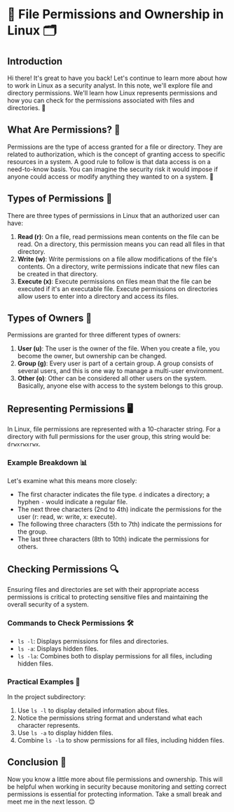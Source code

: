 # 🔐 File Permissions and Ownership in Linux 🗂️

## Introduction
Hi there! It's great to have you back! Let's continue to learn more about how to work in Linux as a security analyst. In this note, we'll explore file and directory permissions. We'll learn how Linux represents permissions and how you can check for the permissions associated with files and directories. 🚀

## What Are Permissions? 🤔
Permissions are the type of access granted for a file or directory. They are related to authorization, which is the concept of granting access to specific resources in a system. A good rule to follow is that data access is on a need-to-know basis. You can imagine the security risk it would impose if anyone could access or modify anything they wanted to on a system. 🔐

## Types of Permissions 📜
There are three types of permissions in Linux that an authorized user can have:
1. **Read (r)**: On a file, read permissions mean contents on the file can be read. On a directory, this permission means you can read all files in that directory.
2. **Write (w)**: Write permissions on a file allow modifications of the file's contents. On a directory, write permissions indicate that new files can be created in that directory.
3. **Execute (x)**: Execute permissions on files mean that the file can be executed if it's an executable file. Execute permissions on directories allow users to enter into a directory and access its files.

## Types of Owners 👥
Permissions are granted for three different types of owners:
1. **User (u)**: The user is the owner of the file. When you create a file, you become the owner, but ownership can be changed.
2. **Group (g)**: Every user is part of a certain group. A group consists of several users, and this is one way to manage a multi-user environment.
3. **Other (o)**: Other can be considered all other users on the system. Basically, anyone else with access to the system belongs to this group.

## Representing Permissions 🖥️
In Linux, file permissions are represented with a 10-character string. For a directory with full permissions for the user group, this string would be: `drwxrwxrwx`.

### Example Breakdown 📊
Let's examine what this means more closely:
- The first character indicates the file type. `d` indicates a directory; a hyphen `-` would indicate a regular file.
- The next three characters (2nd to 4th) indicate the permissions for the user (r: read, w: write, x: execute). 
- The following three characters (5th to 7th) indicate the permissions for the group.
- The last three characters (8th to 10th) indicate the permissions for others.

## Checking Permissions 🔍
Ensuring files and directories are set with their appropriate access permissions is critical to protecting sensitive files and maintaining the overall security of a system. 

### Commands to Check Permissions 🛠️
- `ls -l`: Displays permissions for files and directories.
- `ls -a`: Displays hidden files.
- `ls -la`: Combines both to display permissions for all files, including hidden files.

### Practical Examples 📘
In the project subdirectory:
1. Use `ls -l` to display detailed information about files.
2. Notice the permissions string format and understand what each character represents.
3. Use `ls -a` to display hidden files.
4. Combine `ls -la` to show permissions for all files, including hidden files.

## Conclusion 🌟
Now you know a little more about file permissions and ownership. This will be helpful when working in security because monitoring and setting correct permissions is essential for protecting information. Take a small break and meet me in the next lesson. 😊

